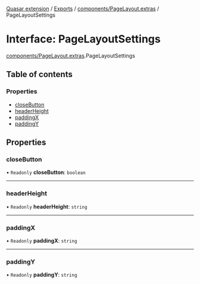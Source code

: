 [Quasar extension](../index.md) / [Exports](../modules.md) / [components/PageLayout.extras](../modules/components_PageLayout_extras.md) / PageLayoutSettings

# Interface: PageLayoutSettings

[components/PageLayout.extras](../modules/components_PageLayout_extras.md).PageLayoutSettings

## Table of contents

### Properties

- [closeButton](components_PageLayout_extras.PageLayoutSettings.md#closebutton)
- [headerHeight](components_PageLayout_extras.PageLayoutSettings.md#headerheight)
- [paddingX](components_PageLayout_extras.PageLayoutSettings.md#paddingx)
- [paddingY](components_PageLayout_extras.PageLayoutSettings.md#paddingy)

## Properties

### closeButton

• `Readonly` **closeButton**: `boolean`

___

### headerHeight

• `Readonly` **headerHeight**: `string`

___

### paddingX

• `Readonly` **paddingX**: `string`

___

### paddingY

• `Readonly` **paddingY**: `string`
